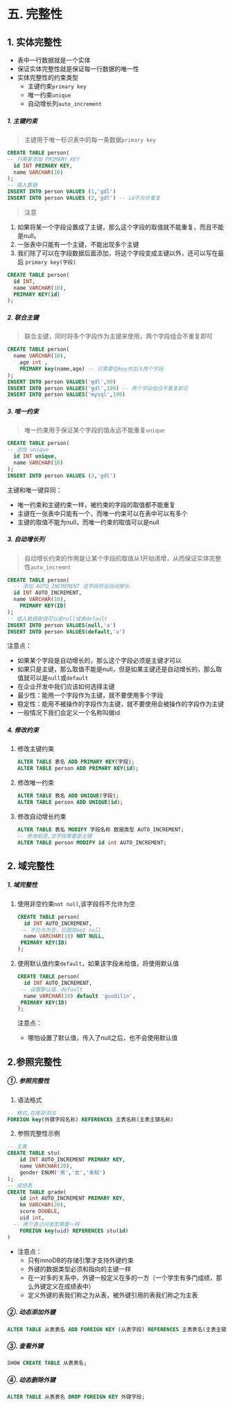 # 五. 完整性

## 1. 实体完整性

- 表中一行数据就是一个实体
- 保证实体完整性就是保证每一行数据的唯一性
- 实体完整性的约束类型
  - 主键约束`primary key`
  - 唯一约束`unique`
  - 自动增长列`auto_increment`

##### 1. 主键约束

> 主键用于唯一标识表中的每一条数据`primary key`

```sql
CREATE TABLE person(
-- 只需要添加 PRIMARY KEY
  id INT PRIMARY KEY,
  name VARCHAR(10)
);
-- 插入数据
INSERT INTO person VALUES (1,'gdl')
INSERT INTO person VALUES (2,'gdl') -- id不允许重复
```

> 注意

1. 如果将某一个字段设置成了主键，那么这个字段的取值就不能重复，而且不能是null。
2. 一张表中只能有一个主键，不能出现多个主键
3. 我们除了可以在字段数据后面添加，将这个字段变成主键以外，还可以写在最后 `primary key(字段)`

```sql
CREATE TABLE person(
  id INT,
  name VARCHAR(10),
  PRIMARY KEY(id)
);
```

##### 2. 联合主键

> 联合主键，同时将多个字段作为主键来使用，两个字段组合不重复即可

```sql
CREATE TABLE person(
  name VARCHAR(10),
	age int ,
	PRIMARY key(name,age) -- 只需要在key中加入两个字段
);
INSERT INTO person VALUES('gdl',99)
INSERT INTO person VALUES('gdl',199) -- 两个字段组合不重复即可
INSERT INTO person VALUES('mysql',199)
```



##### 3. 唯一约束

> 唯一约束用于保证某个字段的值永远不能重复`unique`

```sql
CREATE TABLE person(
-- 添加 unique
  id INT unique,
  name VARCHAR(10)
);
INSERT INTO person VALUES (3,'gdl')
```

主键和唯一键异同：

- 唯一约束和主键约束一样，被约束的字段的取值都不能重复
- 主键在一张表中只能有一个，而唯一约束可以在表中可以有多个
- 主键的取值不能为null，而唯一约束的取值可以是null

##### 3. 自动增长列

> 自动增长约束的作用是让某个字段的取值从1开始递增，从而保证实体完整性`auto_incremnt`

```sql
CREATE TABLE person(
  -- 添加 AUTO_INCREMENT 该字段将会自动增长
  id INT AUTO_INCREMENT,
  name VARCHAR(10),
	PRIMARY KEY(ID)
);
-- 插入数据取值可以是null或者default
INSERT INTO person VALUES(null,'a')
INSERT INTO person VALUES(default,'a')
```

注意点：

- 如果某个字段是自动增长的，那么这个字段必须是主键才可以
- 如果只是主键，那么取值不能是null，但是如果主键还是自动增长的，那么取值就可以是`null`或`default`
- 在企业开发中我们应该如何选择主键
- 最少性：能用一个字段作为主键，就不要使用多个字段
- 稳定性：能用不被操作的字段作为主键，就不要使用会被操作的字段作为主键
- 一般情况下我们会定义一个名称叫做id

##### 4. 修改约束

1. 修改主键约束

   ```sql
   ALTER TABLE 表名 ADD PRIMARY KEY(字段);
   ALTER TABLE person ADD PRIMARY KEY(id);
   ```

2. 修改唯一约束

   ```sql
   ALTER TABLE 表名 ADD UNIQUE(字段);
   ALTER TABLE person ADD UNIQUE(id);
   ```

3. 修改自动增长约束

   ```sql
   ALTER TABLE 表名 MODIFY 字段名称 数据类型 AUTO_INCREMENT;
   -- 修改前提,该字段需要是主键
   ALTER TABLE person MODIFY id int AUTO_INCREMENT;
   ```

## 2. 域完整性

##### 1. 域完整性

1. 使用非空约束`not null`,该字段将不允许为空

   ```sql
   CREATE TABLE person(
     id INT AUTO_INCREMENT,
   	-- 不允许为空，后面加not null
     name VARCHAR(10) NOT NULL,
   	PRIMARY KEY(ID)
   );
   ```

2. 使用默认值约束`default`，如果该字段未给值，将使用默认值

   ```sql
   CREATE TABLE person(
     id INT AUTO_INCREMENT,
   	-- 设置默认值，default
     name VARCHAR(10) default 'guodilin',
   	PRIMARY KEY(ID)
   );
   ```

   注意点：

   - 哪怕设置了默认值，传入了null之后，也不会使用默认值

## 2.参照完整性

##### ①. 参照完整性

1. 语法格式

```sql
-- 格式,在尾部添加
FOREIGN key(外键字段名称) REFERENCES 主表名称(主表主键名称)
```

2. 参照完整性示例

```sql
-- 主表
CREATE TABLE stu(
	id INT AUTO_INCREMENT PRIMARY KEY,
	name VARCHAR(20),
	gender ENUM('男','女','未知')
);
-- 成绩表
CREATE TABLE grade(
	id int AUTO_INCREMENT PRIMARY KEY,
	km VARCHAR(20),
	score DOUBLE,
	uid int,
  -- 两个表之间类型需要一样
	FOREIGN key(uid) REFERENCES stu(id)
)
```

- 注意点：
  - 只有innoDB的存储引擎才支持外键约束
  - 外键的数据类型必须和指向的主键一样
  - 在一对多的关系中，外键一般定义在多的一方（一个学生有多门成绩，那么外键定义在成绩表中）
  - 定义外键的表我们称之为从表，被外键引用的表我们称之为主表

##### ②. 动态添加外键

```sql
ALTER TABLE 从表表名 ADD FOREIGN KEY (从表字段) REFERENCES 主表表名(主表主键字段);
```

##### ③. 查看外键

```sql
SHOW CREATE TABLE 从表表名;
```

##### ④. 动态删除外键

```sql
ALTER TABLE 从表表名 DROP FOREIGN KEY 外键字段;
```